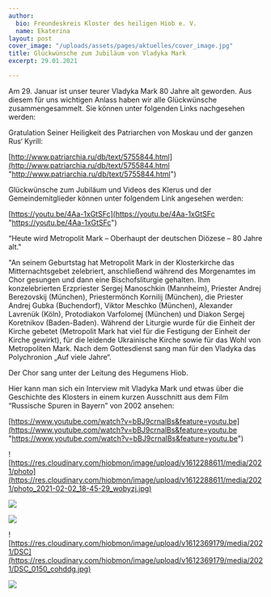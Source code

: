 ```yaml
---
author:
  bio: Freundeskreis Kloster des heiligen Hiob e. V.
  name: Ekaterina
layout: post
cover_image: "/uploads/assets/pages/aktuelles/cover_image.jpg"
title: Glückwünsche zum Jubiläum von Vladyka Mark
excerpt: 29.01.2021

---
```

Am 29. Januar ist unser teurer Vladyka Mark 80 Jahre alt geworden. Aus diesem für uns wichtigen Anlass haben wir alle Glückwünsche zusammengesammelt. Sie können unter folgenden Links nachgesehen werden:

Gratulation Seiner Heiligkeit des Patriarchen von Moskau und der ganzen Rus‘ Kyrill:

[http://www.patriarchia.ru/db/text/5755844.html](http://www.patriarchia.ru/db/text/5755844.html "http://www.patriarchia.ru/db/text/5755844.html")

Glückwünsche zum Jubiläum und Videos des Klerus und der Gemeindemitglieder können unter folgendem Link angesehen werden:

[https://youtu.be/4Aa-1xGtSFc](https://youtu.be/4Aa-1xGtSFc "https://youtu.be/4Aa-1xGtSFc")

“Heute wird Metropolit Mark – Oberhaupt der deutschen Diözese – 80 Jahre alt."

"An seinem Geburtstag hat Metropolit Mark in der Klosterkirche das Mitternachtsgebet zelebriert, anschließend während des Morgenamtes im Chor gesungen und dann eine Bischofsliturgie gehalten. Ihm konzelebrierten Erzpriester Sergej Manoschkin (Mannheim), Priester Andrej Berezovskij (München), Priestermönch Kornilij (München), die Priester Andrej Gubka (Buchendorf), Viktor Meschko (München), Alexander Lavrenük (Köln), Protodiakon Varfolomej (München) und Diakon Sergej Koretnikov (Baden-Baden). Während der Liturgie wurde für die Einheit der Kirche gebetet (Metropolit Mark hat viel für die Festigung der Einheit der Kirche gewirkt), für die leidende Ukrainische Kirche sowie für das Wohl von Metropoliten Mark. Nach dem Gottesdienst sang man für den Vladyka das Polychronion „Auf viele Jahre“.

Der Chor sang unter der Leitung des Hegumens Hiob.

Hier kann man sich ein Interview mit Vladyka Mark und etwas über die Geschichte des Klosters in einem kurzen Ausschnitt aus dem Film “Russische Spuren in Bayern” von 2002 ansehen:

[https://www.youtube.com/watch?v=bBJ9crnalBs&feature=youtu.be](https://www.youtube.com/watch?v=bBJ9crnalBs&feature=youtu.be "https://www.youtube.com/watch?v=bBJ9crnalBs&feature=youtu.be")

![https://res.cloudinary.com/hiobmon/image/upload/v1612288611/media/2021/photo](https://res.cloudinary.com/hiobmon/image/upload/v1612288611/media/2021/photo_2021-02-02_18-45-29_wobyzj.jpg)

![](https://res.cloudinary.com/hiobmon/image/upload/v1612369208/media/2021/DSC_0141_xtvyx0.jpg)

![](https://res.cloudinary.com/hiobmon/image/upload/v1612369106/media/2021/DSC_0133_cdoy3y.jpg)

![https://res.cloudinary.com/hiobmon/image/upload/v1612369179/media/2021/DSC](https://res.cloudinary.com/hiobmon/image/upload/v1612369179/media/2021/DSC_0150_cohddg.jpg)

> 

![](https://res.cloudinary.com/hiobmon/image/upload/v1612369149/media/2021/DSC_0145_vfnmrp.jpg)

> 